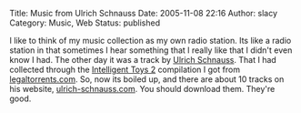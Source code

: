 Title: Music from Ulrich Schnauss
Date: 2005-11-08 22:16
Author: slacy
Category: Music, Web
Status: published

I like to think of my music collection as my own radio station. Its like
a radio station in that sometimes I hear something that I really like
that I didn't even know I had. The other day it was a track by [Ulrich
Schnauss](http://ulrich-schnauss.com). That I had collected through the
[Intelligent Toys 2](http://www.sutemos.net/IT2/) compilation I got from
[legaltorrents.com](http://legaltorrents.com). So, now its boiled up,
and there are about 10 tracks on his website,
[ulrich-schnauss.com](http://ulrich-schnauss.com). You should download
them. They're good.
